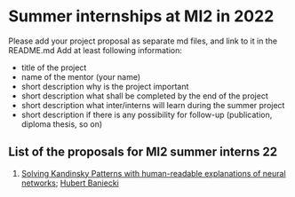 # Summer internships at MI2 in 2022

Please add your project proposal as separate md files, and link to it in the README.md
Add at least following information:

- title of the project
- name of the mentor (your name)
- short description why is the project important
- short description what shall be completed by the end of the project
- short description what inter/interns will learn during the summer project
- short description if there is any possibility for follow-up (publication, diploma thesis, so on)

## List of the proposals for MI2 summer interns 22
1. [Solving Kandinsky Patterns with human-readable explanations of neural networks](https://github.com/pbiecek/mi2-summer-22/blob/main/kandinsky-patterns.md); [Hubert Baniecki](http://hbaniecki.com)

